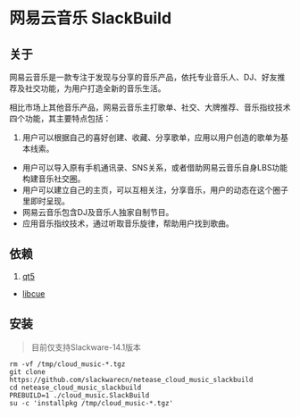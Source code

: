 # 网易云音乐 SlackBuild

## 关于

网易云音乐是一款专注于发现与分享的音乐产品，依托专业音乐人、DJ、好友推荐及社交功能，为用户打造全新的音乐生活。

相比市场上其他音乐产品，网易云音乐主打歌单、社交、大牌推荐、音乐指纹技术四个功能，其主要特点包括：

1. 用户可以根据自己的喜好创建、收藏、分享歌单，应用以用户创造的歌单为基本线索。
+ 用户可以导入原有手机通讯录、SNS关系，或者借助网易云音乐自身LBS功能构建音乐社交圈。
+ 用户可以建立自己的主页，可以互相关注，分享音乐，用户的动态在这个圈子里即时呈现。
+ 网易云音乐包含DJ及音乐人独家自制节目。
+ 应用音乐指纹技术，通过听取音乐旋律，帮助用户找到歌曲。

## 依赖

1. [qt5](https://slackbuilds.org/repository/14.1/libraries/qt5/)
+ [libcue](https://slackbuilds.org/repository/14.1/libraries/libcue/)

## 安装

> 目前仅支持Slackware-14.1版本

```
rm -vf /tmp/cloud_music-*.tgz
git clone https://github.com/slackwarecn/netease_cloud_music_slackbuild
cd netease_cloud_music_slackbuild
PREBUILD=1 ./cloud_music.SlackBuild
su -c 'installpkg /tmp/cloud_music-*.tgz'
```

